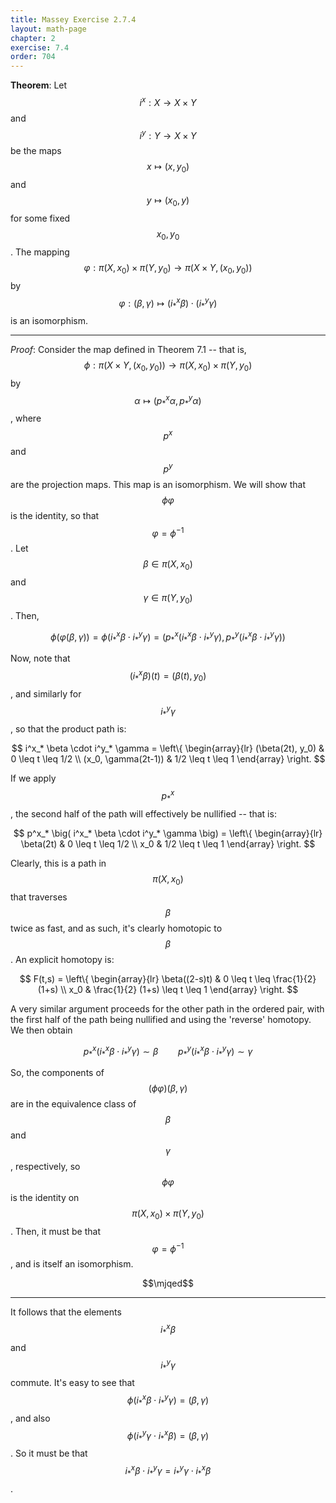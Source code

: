 ```yaml
---
title: Massey Exercise 2.7.4
layout: math-page
chapter: 2
exercise: 7.4
order: 704
---
```



**Theorem**:
Let $$i^x: X \rightarrow X \times Y$$ and $$i^y: Y \rightarrow X \times Y$$ be the maps $$x \mapsto (x, y_0)$$ and $$y \mapsto (x_0, y)$$ for some fixed $$x_0, y_0$$.
The mapping $$\varphi: \pi(X,x_0) \times \pi(Y,y_0) \rightarrow \pi(X \times Y, (x_0, y_0))$$ by $$\varphi: (\beta, \gamma) \mapsto (i^x_* \beta) \cdot (i^y_* \gamma)$$ is an isomorphism.

----

*Proof*:
Consider the map defined in Theorem 7.1 -- that is, $$\phi : \pi(X \times Y, (x_0, y_0)) \rightarrow \pi(X, x_0) \times \pi(Y, y_0)$$ by $$\alpha \mapsto (p^x_* \alpha, p^y_* \alpha)$$, where $$p^x$$ and $$p^y$$ are the projection maps.
This map is an isomorphism.
We will show that $$\phi \varphi$$ is the identity, so that $$\varphi = \phi^{-1}$$.
Let $$\beta \in \pi(X,x_0)$$ and $$\gamma \in \pi(Y,y_0)$$.
Then,

$$
\phi(\varphi(\beta, \gamma)) = \phi(i^x_* \beta \cdot i^y_* \gamma)
= \Big( p^x_* \big( i^x_* \beta \cdot i^y_* \gamma \big), p^y_* \big( i^x_* \beta \cdot i^y_* \gamma \big) \Big)
$$

Now, note that $$(i^x_* \beta)(t) = (\beta(t), y_0)$$, and similarly for $$i^y_* \gamma$$, so that the product path is:

$$
i^x_* \beta \cdot i^y_* \gamma = \left\{
\begin{array}{lr}
(\beta(2t), y_0) & 0 \leq t \leq 1/2 \\
(x_0, \gamma(2t-1)) & 1/2 \leq t \leq 1
\end{array} \right.
$$

If we apply $$p^x_*$$, the second half of the path will effectively be nullified -- that is:

$$
p^x_* \big( i^x_* \beta \cdot i^y_* \gamma \big) = \left\{
\begin{array}{lr}
\beta(2t) & 0 \leq t \leq 1/2 \\
x_0 & 1/2 \leq t \leq 1
\end{array} \right.
$$

Clearly, this is a path in $$\pi(X,x_0)$$ that traverses $$\beta$$ twice as fast, and as such, it's clearly homotopic to $$\beta$$.
An explicit homotopy is:

$$
F(t,s) = \left\{
\begin{array}{lr}
\beta((2-s)t) & 0 \leq t \leq \frac{1}{2} (1+s) \\
x_0 & \frac{1}{2} (1+s) \leq t \leq 1
\end{array} \right.
$$

A very similar argument proceeds for the other path in the ordered pair, with the first half of the path being nullified and using the 'reverse' homotopy.
We then obtain

$$
p^x_* \big( i^x_* \beta \cdot i^y_* \gamma \big) \sim \beta \qquad
p^y_* \big( i^x_* \beta \cdot i^y_* \gamma \big) \sim \gamma
$$

So, the components of $$(\phi \varphi)(\beta, \gamma)$$ are in the equivalence class of $$\beta$$ and $$\gamma$$, respectively, so $$\phi \varphi$$ is the identity on $$\pi(X, x_0) \times \pi(Y, y_0)$$.
Then, it must be that $$\varphi = \phi^{-1}$$, and is itself an isomorphism.

$$\mjqed$$

---

It follows that the elements $$i^x_* \beta$$ and $$i^y_* \gamma$$ commute.
It's easy to see that $$\phi(i^x_* \beta \cdot i^y_* \gamma) = (\beta, \gamma)$$, and also $$\phi(i^y_* \gamma \cdot i^x_* \beta) = (\beta, \gamma)$$.
So it must be that $$i^x_* \beta \cdot i^y_* \gamma = i^y_* \gamma \cdot i^x_* \beta$$.